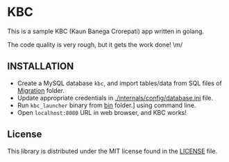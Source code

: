# KBC #

This is a sample KBC (Kaun Banega Crorepati) app written in golang.

The code quality is very rough, but it gets the work done! \m/


## INSTALLATION ##

 - Create a MySQL database `kbc`, and import tables/data from SQL files of [Migration](./migration) folder.
 - Update appropriate credentials in [./internals/config/database.ini](./internals/config/database.ini) file.
 - Run `kbc_launcher` binary from [bin](./bin/) folder.] using command line.
 - Open `localhost:8080` URL in web browser, and KBC works!

## License ##

This library is distributed under the MIT license found in the [LICENSE](./LICENSE) file.
